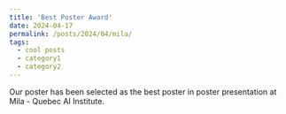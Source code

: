 ```yaml
---
title: 'Best Poster Award'
date: 2024-04-17
permalink: /posts/2024/04/mila/
tags:
  - cool posts
  - category1
  - category2
---
```


Our poster has been selected as the best poster in poster presentation at Mila - Quebec AI Institute.